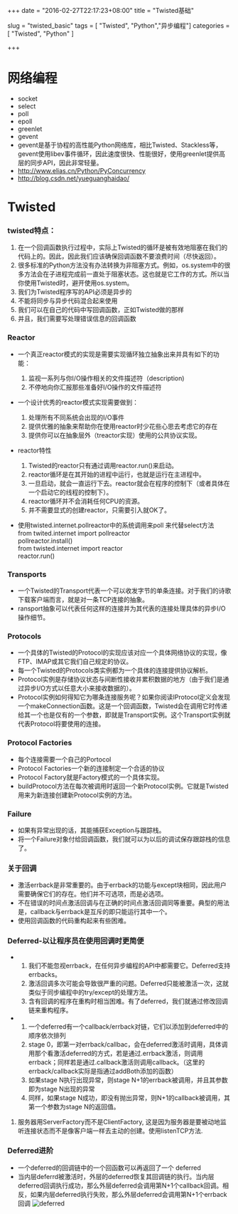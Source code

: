 +++
date = "2016-02-27T22:17:23+08:00"
title = "Twisted基础"

slug = "twisted_basic"
tags = [ "Twisted", "Python","异步编程"]
categories = [
  "Twisted",
  "Python"
]

+++

# 网络编程
* socket
* select
* poll
* epoll
* greenlet
* gevent
* gevent是基于协程的高性能Python网络库，相比Twisted、Stackless等，gevent使用libev事件循环，因此速度很快、性能很好，使用greenlet提供高层的同步API，因此非常轻量。
* http://www.elias.cn/Python/PyConcurrency
* http://blog.csdn.net/yueguanghaidao/




# Twisted

### twisted特点：
1. 在一个回调函数执行过程中，实际上Twisted的循环是被有效地阻塞在我们的代码上的。因此，因此我们应该确保回调函数不要浪费时间（尽快返回）。
2. 很多标准的Python方法没有办法转换为非阻塞方式。例如，os.system中的很多方法会在子进程完成前一直处于阻塞状态。这也就是它工作的方式。所以当你使用Twisted时，避开使用os.system。
3. 我们为Twisted程序写的API必须是异步的
4. 不能将同步与异步代码混合起来使用
5. 我们可以在自己的代码中写回调函数，正如Twisted做的那样
6. 并且，我们需要写处理错误信息的回调函数
<!--more-->


### Reactor
* 一个真正reactor模式的实现是需要实现循环独立抽象出来并具有如下的功能：
    1. 监视一系列与你I/O操作相关的文件描述符（description)
    2. 不停地向你汇报那些准备好I/O操作的文件描述符

* 一个设计优秀的reactor模式实现需要做到：
    1. 处理所有不同系统会出现的I/O事件
    2. 提供优雅的抽象来帮助你在使用reactor时少花些心思去考虑它的存在
    3. 提供你可以在抽象层外（treactor实现）使用的公共协议实现。

* reactor特性  
    1. Twisted的reactor只有通过调用reactor.run()来启动。  
    2. reactor循环是在其开始的进程中运行，也就是运行在主进程中。  
    3. 一旦启动，就会一直运行下去。reactor就会在程序的控制下（或者具体在一个启动它的线程的控制下）。
    4. reactor循环并不会消耗任何CPU的资源。  
    5. 并不需要显式的创建reactor，只需要引入就OK了。  

*  使用twisted.internet.pollreactor中的系统调用来poll 来代替select方法  
    from twited.internet import pollreactor  
    pollreactor.install()  
    from twisted.internet import reactor  
    reactor.run()


### Transports
* 一个Twisted的Transport代表一个可以收发字节的单条连接。对于我们的诗歌下载客户端而言，就是对一条TCP连接的抽象。
* ransport抽象可以代表任何这样的连接并为其代表的连接处理具体的异步I/O操作细节。

### Protocols
* 一个具体的Twisted的Protocol的实现应该对应一个具体网络协议的实现，像FTP、IMAP或其它我们自己规定的协议。
* 每一个Twisted的Protocols类实例都为一个具体的连接提供协议解析。
* Protocol实例是存储协议状态与间断性接收并累积数据的地方（由于我们是通过异步I/O方式以任意大小来接收数据的）。
* Protocol实例如何得知它为哪条连接服务呢？如果你阅读IProtocol定义会发现一个makeConnection函数。这是一个回调函数，Twisted会在调用它时传递给其一个也是仅有的一个参数，即就是Transport实例。这个Transport实例就代表Protocol将要使用的连接。

### Protocol Factories
* 每个连接需要一个自己的Portocol
* Protocol Factories一个新的连接制定一个合适的协议
* Protocol Factory就是Factory模式的一个具体实现。
* buildProtocol方法在每次被调用时返回一个新Protocol实例。它就是Twisted用来为新连接创建新Protocol实例的方法。

### Failure
* 如果有异常出现的话，其能捕获Exception与跟踪栈。
* 将一个Failure对象付给回调函数，我们就可以为以后的调试保存跟踪栈的信息了。

### 关于回调
* 激活errback是非常重要的。由于errback的功能与except块相同，因此用户需要确保它们的存在。他们并不可选项，而是必选项。
* 不在错误的时间点激活回调与在正确的时间点激活回调同等重要。典型的用法是，callback与errback是互斥的即只能运行其中一个。
* 使用回调函数的代码重构起来有些困难。

### Deferred-以让程序员在使用回调时更简便
* 
    1. 我们不能忽视errback，在任何异步编程的API中都需要它。Deferred支持errbacks。
    2. 激活回调多次可能会导致很严重的问题。Deferred只能被激活一次，这就类似于同步编程中的try/except的处理方法。
    3. 含有回调的程序在重构时相当困难。有了deferred，我们就通过修改回调链来重构程序。
* 
    1. 一个deferred有一个callback/errback对链，它们以添加到deferred中的顺序依次排列
    2. stage 0，即第一对errback/callbac，会在deferred激活时调用，具体调用那个看激活deferred的方式，若是通过.errback激活，则调用errback；同样若是通过.callback激活则调用callback。（这里的errback/callback实际是指通过addBoth添加的函数）
    3. 如果stage N执行出现异常，则stage N+1的errback被调用，并且其参数即为stage N出现的异常
    4. 同样，如果stage N成功，即没有抛出异常，则N+1的callback被调用，其第一个参数为stage N的返回值。

1. 服务器用ServerFactory而不是ClientFactory, 这是因为服务器是要被动地监听连接状态而不是像客户端一样去主动的创建。使用listenTCP方法.

### Deferred进阶

* 一个deferred的回调链中的一个回函数可以再返回了一个 deferred
* 当内层deferrd被激活时，外层的deferred恢复其回调链的执行。当内层deferred回调执行成功，那么外层deferred会调用第N+1个callback回调。相反，如果内层deferred执行失败，那么外层deferred会调用第N+1个errback回调
![deferred](/twisted/deferred-111.png "xxx")
